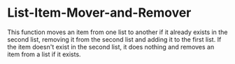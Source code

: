 # List-Item-Mover-and-Remover
This function moves an item from one list to another if it already exists in the second list, removing it from the second list and adding it to the first list. If the item doesn't exist in the second list, it does nothing and removes an item from a list if it exists.
